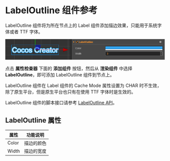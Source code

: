 # LabelOutline 组件参考

LabelOutline 组件将为所在节点上的 Label 组件添加描边效果，只能用于系统字体或者 TTF 字体。

![label-outline](label/label-outline.png)

点击 **属性检查器** 下面的 **添加组件** 按钮，然后从 **渲染组件** 中选择 **LabelOutline**，即可添加 LabelOutline 组件到节点上。

LabelOutline 组件在 Label 组件的 Cache Mode 属性设置为 CHAR 时不生效，除了原生平台，但是原生平台也只有在使用 TTF 字体时是生效的。

LabelOutline 组件的脚本接口请参考 [LabelOutline API](../../../api/zh/classes/LabelOutline.html)。

## LabelOutline 属性

| 属性 | 功能说明
| ------- | ------- |
| Color  | 描边的颜色
| Width  | 描边的宽度
